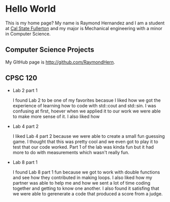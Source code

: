 # Hello World

This is my home page? My name is Raymond Hernandez and I am a student at [Cal State Fullerton](http:fullerton.edu/) and my major is Mechanical engineering with a minor in Computer Science.

## Computer Science Projects

My GItHub page is http://github.com/RaymondHern.

## CPSC 120

* Lab 2 part 1

    I found Lab 2 to be one of my favorites becasue I liked how we got the experience of learning how to code with std::cout and std::sin. I was confusing at first, hoever when we applied it to our work we were able to make more sense of it. I also liked how 
* Lab 4 part 2

    I liked Lab 4 part 2 because we were able to create a small fun guessing game. I thought that this was pretty cool and we even got to play it to test that our code worked. Part 1 of the lab was kinda fun but it had more to do with measurements which wasn't really fun.
* Lab 8 part 1

    I found Lab 8 part 1 fun because we got to work with double functions and see how they contributed in making loops. I also liked how my partner was able to help me and how we sent a lot of time coding together and getting to know one another. I also found it satisfing that we were able to gerenerate a code that produced a score from a judge.
